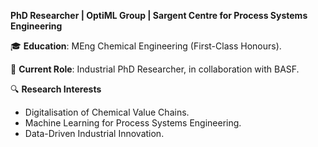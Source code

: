 __PhD Researcher | OptiML Group | Sargent Centre for Process Systems Engineering__

🎓 __Education__: MEng Chemical Engineering (First-Class Honours).

🔬 __Current Role__: Industrial PhD Researcher, in collaboration with BASF.


🔍 __Research Interests__
- Digitalisation of Chemical Value Chains.
- Machine Learning for Process Systems Engineering.
- Data-Driven Industrial Innovation.

